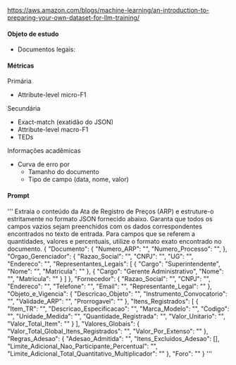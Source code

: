 https://aws.amazon.com/blogs/machine-learning/an-introduction-to-preparing-your-own-dataset-for-llm-training/

#### Objeto de estudo

- Documentos legais: 

#### Métricas

Primária
- Attribute-level micro-F1

Secundária
- Exact-match (exatidão do JSON)
- Attribute-level macro-F1
- TEDs

Informações acadêmicas
- Curva de erro por
    - Tamanho do documento
    - Tipo de campo (data, nome, valor)

#### Prompt

''' 
Extraia o conteúdo da Ata de Registro de Preços (ARP) e estruture-o estritamente no formato JSON fornecido abaixo. Garanta que todos os campos vazios sejam preenchidos com os dados correspondentes encontrados no texto de entrada. Para campos que se referem a quantidades, valores e percentuais, utilize o formato exato encontrado no documento.
{
  "Documento": {
    "Numero_ARP": "",
    "Numero_Processo": "",
  },
  "Orgao_Gerenciador": {
    "Razao_Social": "",
    "CNPJ": "",
    "UG": "",
    "Endereco": "",
    "Representantes_Legais": [
      {
        "Cargo": "Superintendente",
        "Nome": "",
        "Matricula": ""
      },
      {
        "Cargo": "Gerente Administrativo",
        "Nome": "",
        "Matricula": ""
      }
    ]
  },
  "Fornecedor": {
    "Razao_Social": "",
    "CNPJ": "",
    "Endereco": "",
    "Telefone": "",
    "Email": "",
    "Representante_Legal": ""
  },
  "Objeto_e_Vigencia": {
    "Descricao_Objeto": "",
    "Instrumento_Convocatorio": "",
    "Validade_ARP": "",
    "Prorrogavel": ""
  },
  "Itens_Registrados": [
    {
      "Item_TR": "",
      "Descricao_Especificacao": "",
      "Marca_Modelo": "",
      "Codigo": "",
      "Unidade_Medida": "",
      "Quantidade_Registrada": "",
      "Valor_Unitario": "",
      "Valor_Total_Item": ""
    }
  ],
  "Valores_Globais": {
    "Valor_Total_Global_Itens_Registrados": "",
    "Valor_Por_Extenso": ""
  },
  "Regras_Adesao": {
    "Adesao_Admitida": "",
    "Itens_Excluidos_Adesao": [],
    "Limite_Adicional_Nao_Participante_Percentual": "",
    "Limite_Adicional_Total_Quantitativo_Multiplicador": ""
  },
  "Foro": ""
}
'''